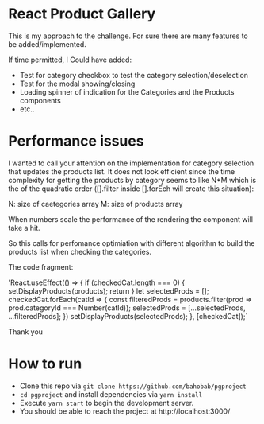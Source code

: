 # React Product Gallery

This is my approach to the challenge.
For sure there are many features to be added/implemented.

If time permitted, I Could have added:
- Test for category checkbox to test the category selection/deselection
- Test for the modal showing/closing
- Loading spinner of indication for the Categories and the Products components
- etc..

# Performance issues

I wanted to call your attention on the implementation for category selection that updates the products list.
It does not look efficient since the time complexity for getting the products by category seems to like N*M which is the of the quadratic order ([].filter inside [].forEch will create this situation):

N: size of caetegories array
M: size of products array

When numbers scale the performance of the rendering the component will take a hit.

So this calls for perfomance optimiation with different algorithm to build the products list when checking the categories.

The code fragment:

'React.useEffect(() => {
    if (checkedCat.length === 0) {
      setDisplayProducts(products);
      return
    }
    let selectedProds = [];
    checkedCat.forEach(catId => {
      const  filteredProds = products.filter(prod => prod.categoryId === Number(catId));
      selectedProds = [...selectedProds, ...filteredProds];
    })
    setDisplayProducts(selectedProds);
  }, [checkedCat]);`

Thank you

# How to run

- Clone this repo via `git clone https://github.com/bahobab/pgproject`
- `cd pgproject` and install dependencies via `yarn install`
- Execute `yarn start` to begin the development server.
- You should be able to reach the project at http://localhost:3000/
